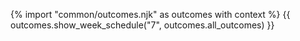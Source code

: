 {% import "common/outcomes.njk" as outcomes with context %}
{{ outcomes.show_week_schedule("7", outcomes.all_outcomes) }}